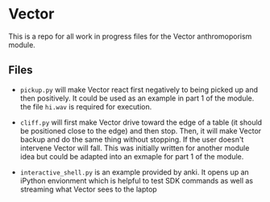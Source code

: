 # Vector

This is a repo for all work in progress files for the Vector anthromoporism module.

## Files
* `pickup.py` will make Vector react first negatively to being picked up and then positively. It could be used as an example in part 1 of the module. the file `hi.wav` is required for execution.

* `cliff.py` will first make Vector drive toward the edge of a table (it should be positioned close to the edge) and then stop. Then, it will make Vector backup and do the same thing without stopping. If the user doesn't intervene Vector will fall. This was initially written for another module idea but could be adapted into an exmaple for part 1 of the module.

* `interactive_shell.py` is an example provided by anki. It opens up an iPython envionment which is helpful to test SDK commands as well as streaming what Vector sees to the laptop
